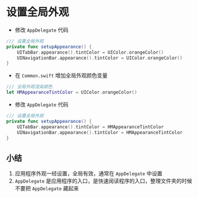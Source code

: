 # 设置全局外观

* 修改 `AppDelegate` 代码

```swift
/// 设置全局外观
private func setupAppearance() {
    UITabBar.appearance().tintColor = UIColor.orangeColor()
    UINavigationBar.appearance().tintColor = UIColor.orangeColor()
}
```

* 在 `Common.swift` 增加全局外观颜色变量

```swift
/// 全局外观渲染颜色
let HMAppearanceTintColor = UIColor.orangeColor()
```

* 修改 `AppDelegate` 代码

```swift
/// 设置全局外观
private func setupAppearance() {
    UITabBar.appearance().tintColor = HMAppearanceTintColor
    UINavigationBar.appearance().tintColor = HMAppearanceTintColor
}
```

## 小结

1. 应用程序外观一经设置，全局有效，通常在 `AppDelegate` 中设置
2. `AppDelegate` 是应用程序的入口，是快速阅读程序的入口，整理文件夹的时候不要把 `AppDelegate` 藏起来
